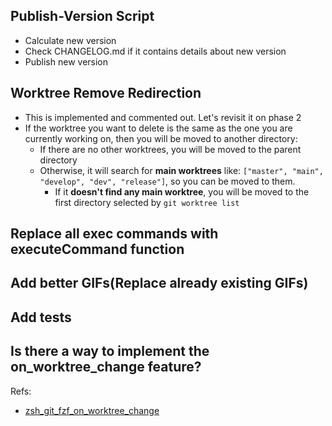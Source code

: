 ## Publish-Version Script

-   Calculate new version
-   Check CHANGELOG.md if it contains details about new version
-   Publish new version

## Worktree Remove Redirection

-   This is implemented and commented out. Let's revisit it on phase 2
-   If the worktree you want to delete is the same as the one you are currently working on, then you will be moved to another directory:
    -   If there are no other worktrees, you will be moved to the parent directory
    -   Otherwise, it will search for **main worktrees** like: `["master", "main", "develop", "dev", "release"]`, so you can be moved to them.
        -   If it **doesn't find any main worktree**, you will be moved to the first directory selected by `git worktree list`

## Replace all exec commands with executeCommand function

## Add better GIFs(Replace already existing GIFs)

## Add tests

## Is there a way to implement the on_worktree_change feature?

Refs:

-   [zsh_git_fzf_on_worktree_change](https://github.com/alexiszamanidis/zsh-git-fzf#worktree-on-change-feature)
